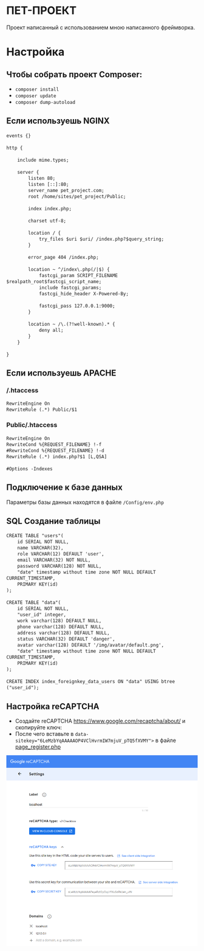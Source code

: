 # ПЕТ-ПРОЕКТ

Проект написанный с использованием мною написанного фреймворка.

# Настройка

## Чтобы собрать проект Composer:

- `composer install`
- `composer update`
- `composer dump-autoload`

## Если используешь NGINX

    events {}

    http {

        include mime.types;
        
        server {
            listen 80;
            listen [::]:80;
            server_name pet_project.com;
            root /home/sites/pet_project/Public;
            
            index index.php;
        
            charset utf-8;
        
            location / {
                try_files $uri $uri/ /index.php?$query_string;
            }
        
            error_page 404 /index.php;
        
            location ~ ^/index\.php(/|$) {
                fastcgi_param SCRIPT_FILENAME $realpath_root$fastcgi_script_name;
                include fastcgi_params;
                fastcgi_hide_header X-Powered-By;
                
                fastcgi_pass 127.0.0.1:9000;
            }
        
            location ~ /\.(?!well-known).* {
                deny all;
            }
        }	
        
    }

## Если используешь APACHE

### /.htaccess
    RewriteEngine On
    RewriteRule (.*) Public/$1

### Public/.htaccess
    RewriteEngine On
    RewriteCond %{REQUEST_FILENAME} !-f
    #RewriteCond %{REQUEST_FILENAME} !-d
    RewriteRule (.*) index.php?$1 [L,QSA]

    #Options -Indexes

## Подключение к базе данных

Параметры базы данных находятся в файле `/Config/env.php`

## SQL Создание таблицы 
    CREATE TABLE "users"(
        id SERIAL NOT NULL,
        name VARCHAR(32),
        role VARCHAR(12) DEFAULT 'user',
        email VARCHAR(32) NOT NULL,
        password VARCHAR(128) NOT NULL,
        "date" timestamp without time zone NOT NULL DEFAULT CURRENT_TIMESTAMP,
        PRIMARY KEY(id)
    );

    CREATE TABLE "data"(
        id SERIAL NOT NULL,
        "user_id" integer,
        work varchar(128) DEFAULT NULL,
        phone varchar(128) DEFAULT NULL,
        address varchar(128) DEFAULT NULL,
        status VARCHAR(32) DEFAULT 'danger',
        avatar varchar(128) DEFAULT '/img/avatar/default.png',
        "date" timestamp without time zone NOT NULL DEFAULT CURRENT_TIMESTAMP,
        PRIMARY KEY(id)
    );

    CREATE INDEX index_foreignkey_data_users ON "data" USING btree ("user_id");

## Настройка reCAPTCHA

- Создайте reCAPTCHA https://www.google.com/recaptcha/about/ и скопируйте ключ:
- После чего вставьте в `data-sitekey="6LeMzbYqAAAAAOP4VClHvrmIW7mjuV_pTQ5fXVMY">` в файле [page_register.php](App/View/page_register.php)

![alt text](reCAPTCHA_SETTING.png)


